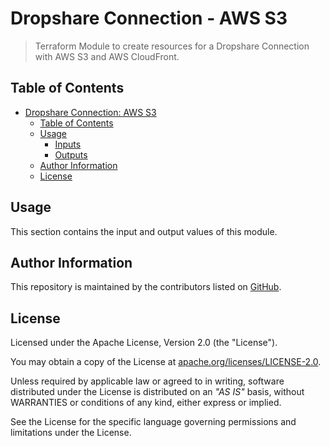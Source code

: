 # Dropshare Connection - AWS S3

> Terraform Module to create resources for a Dropshare Connection with AWS S3 and AWS CloudFront.

## Table of Contents

- [Dropshare Connection: AWS S3](#dropshare-connection-aws-s3)
  - [Table of Contents](#table-of-contents)
  - [Usage](#usage)
    - [Inputs](#inputs)
    - [Outputs](#outputs)
  - [Author Information](#author-information)
  - [License](#license)

## Usage

This section contains the input and output values of this module.

<!-- BEGIN_TF_DOCS -->
<!-- END_TF_DOCS -->

## Author Information

This repository is maintained by the contributors listed on [GitHub](https://github.com/operatehappy/terraform-module-awscc-dropshare/graphs/contributors).

## License

Licensed under the Apache License, Version 2.0 (the "License").

You may obtain a copy of the License at [apache.org/licenses/LICENSE-2.0](http://www.apache.org/licenses/LICENSE-2.0).

Unless required by applicable law or agreed to in writing, software distributed under the License is distributed on an _"AS IS"_ basis, without WARRANTIES or conditions of any kind, either express or implied.

See the License for the specific language governing permissions and limitations under the License.
